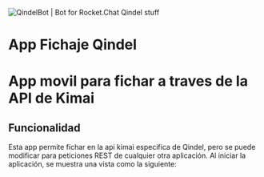 ﻿![QindelBot | Bot for Rocket.Chat Qindel stuff](https://pbs.twimg.com/profile_images/715503070709460992/sAD8q8Ay_400x400.jpg)

# App Fichaje Qindel
# App movil para fichar a traves de la API de Kimai

## Funcionalidad
Esta app permite fichar en la api kimai especifica de Qindel, pero se puede modificar para peticiones REST de cualquier otra aplicación. Al iniciar la aplicación, se muestra una vista como la siguiente:


